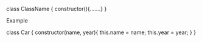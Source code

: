 class ClassName {
    constructor(){.......}
}

Example

class Car {
    constructor(name, year){
        this.name = name;
        this.year = year;
    }
}